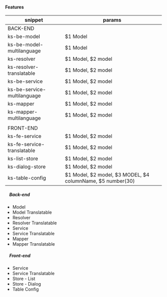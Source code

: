 #### Features

| snippet                     | params                                                      |
| --------------------------- | ----------------------------------------------------------- |
| BACK-END                    |                                                             |
| ks-be-model                 | \$1 Model                                                   |
| ks-be-model-multilanguage   | \$1 Model                                                   |
| ks-resolver                 | $1 Model, $2 model                                          |
| ks-resolver-translatable    | $1 Model, $2 model                                          |
| ks-be-service               | $1 Model, $2 model                                          |
| ks-be-service-multilanguage | $1 Model, $2 model                                          |
| ks-mapper                   | $1 Model, $2 model                                          |
| ks-mapper-multilanguage     | $1 Model, $2 model                                          |
|                             |                                                             |
| FRONT-END                   |                                                             |
| ks-fe-service               | $1 Model, $2 model                                          |
| ks-fe-service-translatable  | $1 Model, $2 model                                          |
| ks-list-store               | $1 Model, $2 model                                          |
| ks-dialog-store             | $1 Model, $2 model                                          |
| ks-table-config             | $1 Model, $2 model, $3 MODEL, $4 columnName, \$5 number(30) |

##### &nbsp;&nbsp;&nbsp;&nbsp;Back-end

- Model
- Model Translatable
- Resolver
- Resolver Translatable
- Service
- Service Translatable
- Mapper
- Mapper Translatable

##### &nbsp;&nbsp;&nbsp;&nbsp;Front-end

- Service
- Service Translatable
- Store - List
- Store - Dialog
- Table Config
